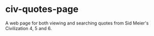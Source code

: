 # civ-quotes-page
A web page for both viewing and searching quotes from Sid Meier's Civilization 4, 5 and 6.
